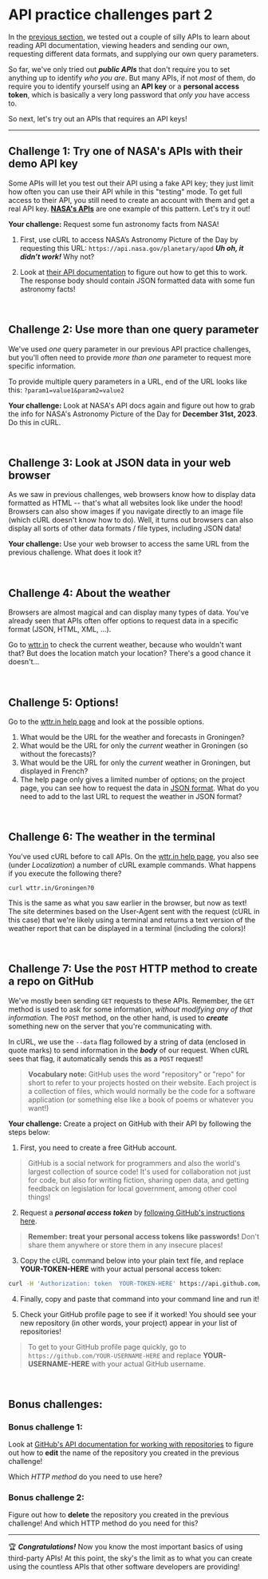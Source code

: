 # API practice challenges part 2

In the [previous section](https://github.com/misja/intro-apis-workshop/blob/main/api-challenges-1.md), we tested out a couple of silly APIs to learn about reading API documentation, viewing headers and sending our own, requesting different data formats, and supplying our own query parameters.

So far, we've only tried out ***public APIs*** that don't require you to set anything up to identify *who you are*. But many APIs, if not *most* of them, do require you to identify yourself using an **API key** or a **personal access token**, which is basically a very long password that *only you* have access to.

So next, let's try out an APIs that requires an API keys!

<hr/>

## Challenge 1: Try one of NASA's APIs with their demo API key

Some APIs will let you test out their API using a fake API key; they just limit how often you can use their API while in this "testing" mode. To get full access to their API, you still need to create an account with them and get a real API key. [**NASA's APIs**](https://api.nasa.gov/) are one example of this pattern. Let's try it out!

**Your challenge:** Request some fun astronomy facts from NASA!

  1. First, use cURL to access NASA’s Astronomy Picture of the Day by requesting this URL: `https://api.nasa.gov/planetary/apod` ***Uh oh, it didn’t work!*** Why not?

  2. Look at [their API documentation](https://api.nasa.gov/) to figure out how to get this to work. The response body should contain JSON formatted data with some fun astronomy facts!

<br/>

## Challenge 2: Use more than one query parameter

We've used *one* query parameter in our previous API practice challenges, but you'll often need to provide *more than one* parameter to request more specific information.

To provide multiple query parameters in a URL, end of the URL looks like this: `?param1=value1&param2=value2`

**Your challenge:** Look at NASA's API docs again and figure out how to grab the info for NASA's Astronomy Picture of the Day for **December 31st, 2023**. Do this in cURL.

<br/>

## Challenge 3: Look at JSON data in your web browser

As we saw in previous challenges, web browsers know how to display data formatted as HTML -- that's what all websites look like under the hood! Browsers can also show images if you navigate directly to an image file (which cURL doesn't know how to do). Well, it turns out browsers can also display all sorts of other data formats / file types, including JSON data!

**Your challenge:** Use your web browser to access the same URL from the previous challenge. What does it look it?

<br/>

## Challenge 4: About the weather

Browsers are almost magical and can display many types of data. You've already seen that APIs often offer options to request data in a specific format (JSON, HTML, XML, ...).

Go to [wttr.in](https://wttr.in/) to check the current weather, because who wouldn't want that? But does the location match your location? There's a good chance it doesn't...

<br/>

## Challenge 5: Options!

Go to the [wttr.in help page](https://wttr.in/:help) and look at the possible options.

1. What would be the URL for the weather and forecasts in Groningen?
2. What would be the URL for only the *current* weather in Groningen (so without the forecasts)?
3. What would be the URL for only the *current* weather in Groningen, but displayed in French?
4. The help page only gives a limited number of options; on the project page, you can see how to request the data in [JSON format](https://github.com/chubin/wttr.in?tab=readme-ov-file#json-output). What do you need to add to the last URL to request the weather in JSON format?

<br/>

## Challenge 6: The weather in the terminal

You've used cURL before to call APIs. On the [wttr.in help page](https://wttr.in/:help), you also see (under *Localization*) a number of cURL example commands. What happens if you execute the following there?

`curl wttr.in/Groningen?0`

This is the same as what you saw earlier in the browser, but now as text! The site determines based on the User-Agent sent with the request (cURL in this case) that we're likely using a terminal and returns a text version of the weather report that can be displayed in a terminal (including the colors)!

<br/>

## Challenge 7: Use the `POST` HTTP method to create a repo on GitHub

We've mostly been sending `GET` requests to these APIs. Remember, the `GET` method is used to ask for some information, *without modifying any of that information.* The `POST` method, on the other hand, is used to ***create*** something new on the server that you're communicating with.

In cURL, we use the `--data` flag followed by a string of data (enclosed in quote marks) to send information in the ***body*** of our request. When cURL sees that flag, it automatically sends this as a `POST` request!

  > **Vocabulary note:** GitHub uses the word "repository" or "repo" for short to refer to your projects hosted on their website. Each project is a collection of files, which would normally be the code for a software application (or something else like a book of poems or whatever you want!)

**Your challenge:** Create a project on GitHub with their API by following the steps below:

   1. First, you need to create a free GitHub account.

   > GitHub is a social network for programmers and also the world's largest collection of source code! It's used for collaboration not just for code, but also for writing fiction, sharing open data, and getting feedback on legislation for local government, among other cool things!

  2. Request a ***personal access token*** by [following GitHub's instructions here](https://help.github.com/articles/creating-a-personal-access-token-for-the-command-line/).

  > **Remember: treat your personal access tokens like passwords!** Don't share them anywhere or store them in any insecure places!

  3. Copy the cURL command below into your plain text file, and replace **YOUR-TOKEN-HERE** with your actual personal access token:

```bash
curl -H 'Authorization: token  YOUR-TOKEN-HERE' https://api.github.com/user/repos  --data  '{"name": "test-repo"}'
```

  4. Finally, copy and paste that command into your command line and run it!

  5. Check your GitHub profile page to see if it worked! You should see your new repository (in other words, your project) appear in your list of repositories!

  > To get to your GitHub profile page quickly, go to `https://github.com/YOUR-USERNAME-HERE` and replace **YOUR-USERNAME-HERE** with your actual GitHub username.

<br/>

## Bonus challenges:

### Bonus challenge 1:

Look at [GitHub's API documentation for working with repositories](https://developer.github.com/v3/repos/) to figure out how to **edit** the name of the repository you created in the previous challenge!

Which *HTTP method* do you need to use here?

### Bonus challenge 2:

Figure out how to **delete** the repository you created in the previous challenge! And which HTTP method do you need for this?

<hr/>

:trophy: ***Congratulations!*** Now you know the most important basics of using third-party APIs! At this point, the sky's the limit as to what you can create using the countless APIs that other software developers are providing!
